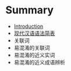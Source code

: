 # Summary

* [Introduction](README.md)
* [现代汉语语法简表](xian-dai-han-yu-yu-fa-jian-biao.md)
* 关联词
* 易混淆的关联词
* 易混淆的近义实词
* 易混淆的近义成语辨析

